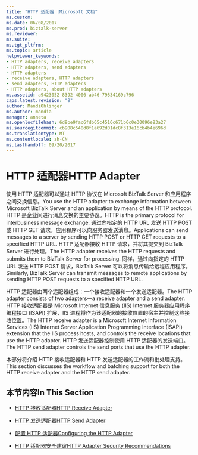 ```yaml
---
title: "HTTP 适配器 |Microsoft 文档"
ms.custom: 
ms.date: 06/08/2017
ms.prod: biztalk-server
ms.reviewer: 
ms.suite: 
ms.tgt_pltfrm: 
ms.topic: article
helpviewer_keywords:
- HTTP adapters, receive adapters
- HTTP adapters, send adapters
- HTTP adapters
- receive adapters, HTTP adapters
- send adapters, HTTP adapters
- HTTP adapters, about HTTP adapters
ms.assetid: a9423052-8392-4006-ab46-79834169c796
caps.latest.revision: "8"
author: MandiOhlinger
ms.author: mandia
manager: anneta
ms.openlocfilehash: 6d9be9fac6fdb65c4516c671b6c0e30096e83a27
ms.sourcegitcommit: cb908c540d8f1a692d01dc8f313e16cb4b4e696d
ms.translationtype: MT
ms.contentlocale: zh-CN
ms.lasthandoff: 09/20/2017
---
```

# <a name="http-adapter"></a><span data-ttu-id="ea4c5-102">HTTP 适配器</span><span class="sxs-lookup"><span data-stu-id="ea4c5-102">HTTP Adapter</span></span>
<span data-ttu-id="ea4c5-103">使用 HTTP 适配器可以通过 HTTP 协议在 Microsoft BizTalk Server 和应用程序之间交换信息。</span><span class="sxs-lookup"><span data-stu-id="ea4c5-103">You use the HTTP adapter to exchange information between Microsoft BizTalk Server and an application by means of the HTTP protocol.</span></span> <span data-ttu-id="ea4c5-104">HTTP 是企业间进行消息交换的主要协议。</span><span class="sxs-lookup"><span data-stu-id="ea4c5-104">HTTP is the primary protocol for interbusiness message exchange.</span></span> <span data-ttu-id="ea4c5-105">通过向指定的 HTTP URL 发送 HTTP POST 或 HTTP GET 请求，应用程序可以向服务器发送消息。</span><span class="sxs-lookup"><span data-stu-id="ea4c5-105">Applications can send messages to a server by sending HTTP POST or HTTP GET requests to a specified HTTP URL.</span></span> <span data-ttu-id="ea4c5-106">HTTP 适配器接收 HTTP 请求，并将其提交到 BizTalk Server 进行处理。</span><span class="sxs-lookup"><span data-stu-id="ea4c5-106">The HTTP adapter receives the HTTP requests and submits them to BizTalk Server for processing.</span></span> <span data-ttu-id="ea4c5-107">同样，通过向指定的 HTTP URL 发送 HTTP POST 请求，BizTalk Server 可以将消息传输给远程应用程序。</span><span class="sxs-lookup"><span data-stu-id="ea4c5-107">Similarly, BizTalk Server can transmit messages to remote applications by sending HTTP POST requests to a specified HTTP URL.</span></span>  
  
 <span data-ttu-id="ea4c5-108">HTTP 适配器由两个适配器组成：一个接收适配器和一个发送适配器。</span><span class="sxs-lookup"><span data-stu-id="ea4c5-108">The HTTP adapter consists of two adapters—a receive adapter and a send adapter.</span></span> <span data-ttu-id="ea4c5-109">HTTP 接收适配器是 Microsoft Internet 信息服务 (IIS) Internet 服务器应用程序编程接口 (ISAPI) 扩展，IIS 进程将作为该适配器的接收位置的宿主并控制这些接收位置。</span><span class="sxs-lookup"><span data-stu-id="ea4c5-109">The HTTP receive adapter is a Microsoft Internet Information Services (IIS) Internet Server Application Programming Interface (ISAPI) extension that the IIS process hosts, and controls the receive locations that use the HTTP adapter.</span></span> <span data-ttu-id="ea4c5-110">HTTP 发送适配器控制使用 HTTP 适配器的发送端口。</span><span class="sxs-lookup"><span data-stu-id="ea4c5-110">The HTTP send adapter controls the send ports that use the HTTP adapter.</span></span>  
  
 <span data-ttu-id="ea4c5-111">本部分将介绍 HTTP 接收适配器和 HTTP 发送适配器的工作流和批处理支持。</span><span class="sxs-lookup"><span data-stu-id="ea4c5-111">This section discusses the workflow and batching support for both the HTTP receive adapter and the HTTP send adapter.</span></span>  
  
## <a name="in-this-section"></a><span data-ttu-id="ea4c5-112">本节内容</span><span class="sxs-lookup"><span data-stu-id="ea4c5-112">In This Section</span></span>  
  
-   [<span data-ttu-id="ea4c5-113">HTTP 接收适配器</span><span class="sxs-lookup"><span data-stu-id="ea4c5-113">HTTP Receive Adapter</span></span>](../core/http-receive-adapter.md)  
  
-   [<span data-ttu-id="ea4c5-114">HTTP 发送适配器</span><span class="sxs-lookup"><span data-stu-id="ea4c5-114">HTTP Send Adapter</span></span>](../core/http-send-adapter.md)  
  
-   [<span data-ttu-id="ea4c5-115">配置 HTTP 适配器</span><span class="sxs-lookup"><span data-stu-id="ea4c5-115">Configuring the HTTP Adapter</span></span>](../core/configuring-the-http-adapter.md)  
  
-   [<span data-ttu-id="ea4c5-116">HTTP 适配器安全建议</span><span class="sxs-lookup"><span data-stu-id="ea4c5-116">HTTP Adapter Security Recommendations</span></span>](../core/http-adapter-security-recommendations.md)